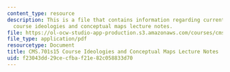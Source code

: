 ```yaml
---
content_type: resource
description: This is a file that contains information regarding current debates in
  course ideologies and conceptual maps lecture notes.
file: https://ol-ocw-studio-app-production.s3.amazonaws.com/courses/cms-701-current-debates-in-media-spring-2015/f23043dd29cecfbaf21e82c058833d70_MITCMS_701S15_Ideologies.pdf
file_type: application/pdf
resourcetype: Document
title: CMS.701s15 Course Ideologies and Conceptual Maps Lecture Notes
uid: f23043dd-29ce-cfba-f21e-82c058833d70
---
```

